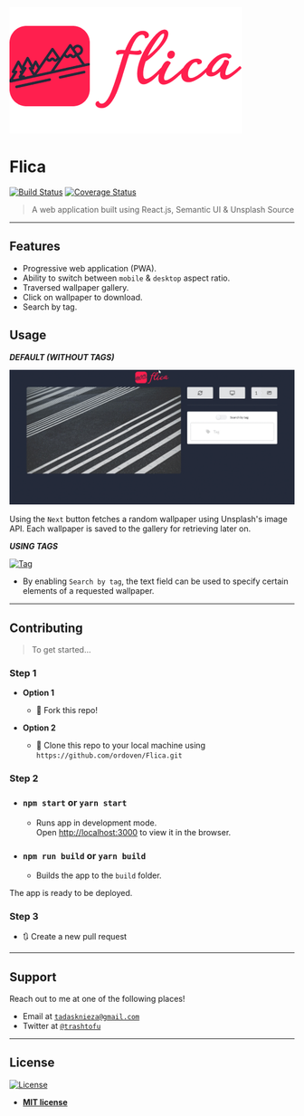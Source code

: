 <a href="#"><img src="./src/logo.png" title="Flica" alt="Flica"></a>

<!-- [![FVCproductions](https://avatars1.githubusercontent.com/u/4284691?v=3&s=200)](http://fvcproductions.com) -->

# Flica

[![Build Status](http://img.shields.io/travis/badges/badgerbadgerbadger.svg?style=flat-square)](https://travis-ci.org/badges/badgerbadgerbadger) [![Coverage Status](http://img.shields.io/coveralls/badges/badgerbadgerbadger.svg?style=flat-square)](https://coveralls.io/r/badges/badgerbadgerbadger)


> A web application built using React.js, Semantic UI & Unsplash Source

---

## Features

- Progressive web application (PWA).
- Ability to switch between `mobile` & `desktop` aspect ratio.
- Traversed wallpaper gallery.
- Click on wallpaper to download.
- Search by tag.

## Usage 

***DEFAULT (WITHOUT TAGS)***

[![Looking for wallpaper](usage1.gif)]()

Using the `Next` button fetches a random wallpaper using Unsplash's image API. Each wallpaper is saved to the gallery for retrieving later on.

***USING TAGS***

[![Tag](usage2.gif)]()

- By enabling `Search by tag`, the text field can be used to specify certain elements of a requested wallpaper.
---

## Contributing

> To get started...

### Step 1

- **Option 1**
    - 🍴 Fork this repo!

- **Option 2**
    - 👯 Clone this repo to your local machine using `https://github.com/ordoven/Flica.git`

### Step 2

- ### `npm start` or `yarn start`

  - Runs app in development mode.<br>
Open [http://localhost:3000](http://localhost:3000) to view it in the browser.

- ### `npm run build` or `yarn build`

  - Builds the app to the `build` folder.<br>

The app is ready to be deployed.

### Step 3

- 🔃 Create a new pull request

---

## Support

Reach out to me at one of the following places!

- Email at <a href="mailto:tadasknieza@gmail.com" target="_top">`tadasknieza@gmail.com`</a>
- Twitter at <a href="http://twitter.com/trashtofu" target="_blank">`@trashtofu`</a>

---

## License

[![License](http://img.shields.io/:license-mit-blue.svg?style=flat-square)](http://badges.mit-license.org)

- **[MIT license](http://opensource.org/licenses/mit-license.php)**
